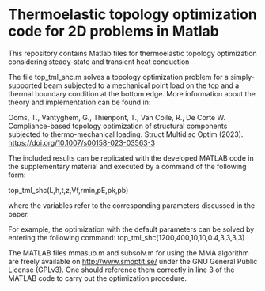# Thermoelastic topology optimization code for 2D problems in Matlab
This repository contains Matlab files for thermoelastic topology optimization considering steady-state and transient heat conduction


The file top_tml_shc.m solves a topology optimization problem for a simply-supported beam subjected to a mechanical point load on the top and a thermal boundary condition at the bottom edge. More information about the theory and implementation can be found in:

Ooms, T., Vantyghem, G., Thienpont, T., Van Coile, R., De Corte W. Compliance-based topology optimization of structural components subjected to thermo-mechanical loading. Struct Multidisc Optim (2023). https://doi.org/10.1007/s00158-023-03563-3

The included results can be replicated with the developed MATLAB code in the supplementary material and executed by a command of the following form:

top_tml_shc(L,h,t,z,Vf,rmin,pE,pk,pb)

where the variables refer to the corresponding parameters discussed in the paper. 

For example, the optimization with the default parameters can be solved by entering the following command: 
top_tml_shc(1200,400,10,10,0.4,3,3,3,3)


The MATLAB files mmasub.m and subsolv.m for using the MMA algorithm are freely available on http://www.smoptit.se/ under the GNU General Public License (GPLv3). One should reference them correctly in line 3 of the MATLAB code to carry out the optimization procedure.

